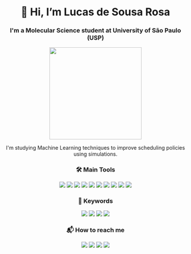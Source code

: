 <h1 align="center">👋 Hi, I’m Lucas de Sousa Rosa</h1>

<h3 align="center">I'm a Molecular Science student at University of São Paulo (USP)</h3>

<div align="center">
  <img src="chem_dog.gif" width="250"/>
  <p>I'm studying Machine Learning techniques to improve scheduling policies using simulations.</p>
</div>

<h3 align="center">🛠️ Main Tools</h3>

<div align="center">
  <img src="https://img.shields.io/badge/C-00599C?style=for-the-badge&logo=c&logoColor=white"/>
  <img src="https://img.shields.io/badge/C%2B%2B-00599C?style=for-the-badge&logo=c%2B%2B&logoColor=white"/>
  <img src="https://img.shields.io/badge/LaTeX-47A141?style=for-the-badge&logo=LaTeX&logoColor=white"/>
  <img src="https://img.shields.io/badge/Python-FFD43B?style=for-the-badge&logo=python&logoColor=gray"/>
  <img src="https://img.shields.io/badge/GIT-E44C30?style=for-the-badge&logo=git&logoColor=white"/>
  <img src="https://img.shields.io/badge/VSCode-0078D4?style=for-the-badge&logo=visual%20studio%20code&logoColor=white"/>
  <img src="https://img.shields.io/badge/VIM-%2311AB00.svg?&style=for-the-badge&logo=vim&logoColor=white"/>
  <img src="https://img.shields.io/badge/Linux-FCC624?style=for-the-badge&logo=linux&logoColor=black"/>
  <img src="https://img.shields.io/badge/Windows-0078D6?style=for-the-badge&logo=windows&logoColor=white"/>
  <img src="https://img.shields.io/badge/Android-3DDC84?style=for-the-badge&logo=android&logoColor=white"/>
</div>

<h3 align="center">🌱 Keywords</h3>

<div align="center">
  <img src="https://img.shields.io/badge/-High%20Performance%20Computing%20-blue?style=for-the-badge"/>
  <img src="https://img.shields.io/badge/-Parallel%20Processing-orange?style=for-the-badge"/>
  <img src="https://img.shields.io/badge/-Scheduling-yellow?style=for-the-badge"/>
  <img src="https://img.shields.io/badge/-Machine%20Learning-green?style=for-the-badge"/>
</div>

<h3 align="center">📬 How to reach me</h3>

<div align="center">
  <a href="mailto:roses.lucas@usp.br"><img src="https://img.shields.io/badge/Gmail-D14836?style=for-the-badge&logo=gmail&logoColor=white"/></a>
  <a href="http://lattes.cnpq.br/5033779011334208"><img src="https://img.shields.io/badge/-Lattes-blue?style=for-the-badge&logo=GitBook&logoColor=white&"/></a>
  <a href="https://github.com/fredgrub"><img src="https://img.shields.io/badge/GitHub-100000?style=for-the-badge&logo=github&logoColor=white"/></a>
  <a href="https://gitlab.com/firelessinaniree"><img src="https://img.shields.io/badge/GitLab-330F63?style=for-the-badge&logo=gitlab&logoColor=white"/></a>
</div>

<!---
fredgrub/fredgrub is a ✨ special ✨ repository because its `README.md` (this file) appears on your GitHub profile.
You can click the Preview link to take a look at your changes.
--->
